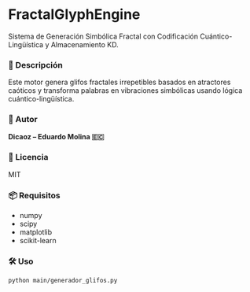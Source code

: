 # FractalGlyphEngine

Sistema de Generación Simbólica Fractal con Codificación Cuántico-Lingüística y Almacenamiento KD.

### 🚀 Descripción
Este motor genera glifos fractales irrepetibles basados en atractores caóticos y transforma palabras en vibraciones simbólicas usando lógica cuántico-lingüística.

### 🔮 Autor
**Dicaoz – Eduardo Molina 🇪🇨**

### 📜 Licencia
MIT

### 📦 Requisitos
- numpy
- scipy
- matplotlib
- scikit-learn

### 🛠️ Uso
```bash
python main/generador_glifos.py
